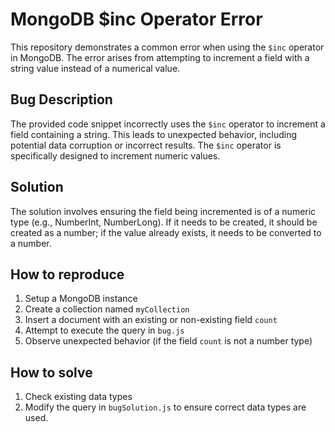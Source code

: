# MongoDB $inc Operator Error

This repository demonstrates a common error when using the `$inc` operator in MongoDB. The error arises from attempting to increment a field with a string value instead of a numerical value.

## Bug Description
The provided code snippet incorrectly uses the `$inc` operator to increment a field containing a string.  This leads to unexpected behavior, including potential data corruption or incorrect results.  The `$inc` operator is specifically designed to increment numeric values. 

## Solution
The solution involves ensuring the field being incremented is of a numeric type (e.g., NumberInt, NumberLong).  If it needs to be created, it should be created as a number; if the value already exists, it needs to be converted to a number. 

## How to reproduce
1. Setup a MongoDB instance
2. Create a collection named `myCollection`
3. Insert a document with an existing or non-existing field `count`
4. Attempt to execute the query in `bug.js`
5. Observe unexpected behavior (if the field `count` is not a number type)

## How to solve
1. Check existing data types
2. Modify the query in `bugSolution.js` to ensure correct data types are used.